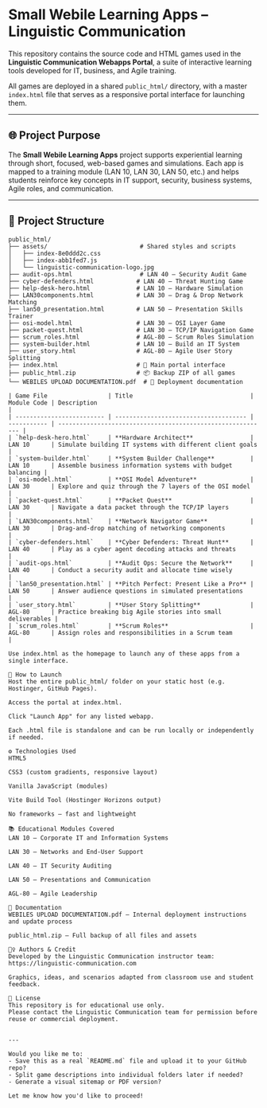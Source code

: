 # Small Webile Learning Apps – Linguistic Communication

This repository contains the source code and HTML games used in the **Linguistic Communication Webapps Portal**, a suite of interactive learning tools developed for IT, business, and Agile training.

All games are deployed in a shared `public_html/` directory, with a master `index.html` file that serves as a responsive portal interface for launching them.

---

## 🌐 Project Purpose

The **Small Webile Learning Apps** project supports experiential learning through short, focused, web-based games and simulations. Each app is mapped to a training module (LAN 10, LAN 30, LAN 50, etc.) and helps students reinforce key concepts in IT support, security, business systems, Agile roles, and communication.

---

## 🧱 Project Structure

```plaintext
public_html/
├── assets/                          # Shared styles and scripts
│   ├── index-8e0ddd2c.css
│   ├── index-abb1fed7.js
│   └── linguistic-communication-logo.jpg
├── audit-ops.html                   # LAN 40 – Security Audit Game
├── cyber-defenders.html            # LAN 40 – Threat Hunting Game
├── help-desk-hero.html             # LAN 10 – Hardware Simulation
├── LAN30components.html            # LAN 30 – Drag & Drop Network Matching
├── lan50_presentation.html         # LAN 50 – Presentation Skills Trainer
├── osi-model.html                  # LAN 30 – OSI Layer Game
├── packet-quest.html               # LAN 30 – TCP/IP Navigation Game
├── scrum_roles.html                # AGL-80 – Scrum Roles Simulation
├── system-builder.html             # LAN 10 – Build an IT System
├── user_story.html                 # AGL-80 – Agile User Story Splitting
├── index.html                      # 🚀 Main portal interface
├── public_html.zip                 # 📦 Backup ZIP of all games
└── WEBILES UPLOAD DOCUMENTATION.pdf  # 📝 Deployment documentation

| Game File                 | Title                                 | Module Code | Description                                                 |
| ------------------------- | ------------------------------------- | ----------- | ----------------------------------------------------------- |
| `help-desk-hero.html`     | **Hardware Architect**                | LAN 10      | Simulate building IT systems with different client goals    |
| `system-builder.html`     | **System Builder Challenge**          | LAN 10      | Assemble business information systems with budget balancing |
| `osi-model.html`          | **OSI Model Adventure**               | LAN 30      | Explore and quiz through the 7 layers of the OSI model      |
| `packet-quest.html`       | **Packet Quest**                      | LAN 30      | Navigate a data packet through the TCP/IP layers            |
| `LAN30components.html`    | **Network Navigator Game**            | LAN 30      | Drag-and-drop matching of networking components             |
| `cyber-defenders.html`    | **Cyber Defenders: Threat Hunt**      | LAN 40      | Play as a cyber agent decoding attacks and threats          |
| `audit-ops.html`          | **Audit Ops: Secure the Network**     | LAN 40      | Conduct a security audit and allocate time wisely           |
| `lan50_presentation.html` | **Pitch Perfect: Present Like a Pro** | LAN 50      | Answer audience questions in simulated presentations        |
| `user_story.html`         | **User Story Splitting**              | AGL-80      | Practice breaking big Agile stories into small deliverables |
| `scrum_roles.html`        | **Scrum Roles**                       | AGL-80      | Assign roles and responsibilities in a Scrum team           |

Use index.html as the homepage to launch any of these apps from a single interface.

🚀 How to Launch
Host the entire public_html/ folder on your static host (e.g. Hostinger, GitHub Pages).

Access the portal at index.html.

Click "Launch App" for any listed webapp.

Each .html file is standalone and can be run locally or independently if needed.

⚙️ Technologies Used
HTML5

CSS3 (custom gradients, responsive layout)

Vanilla JavaScript (modules)

Vite Build Tool (Hostinger Horizons output)

No frameworks – fast and lightweight

📚 Educational Modules Covered
LAN 10 – Corporate IT and Information Systems

LAN 30 – Networks and End-User Support

LAN 40 – IT Security Auditing

LAN 50 – Presentations and Communication

AGL-80 – Agile Leadership

📄 Documentation
WEBILES UPLOAD DOCUMENTATION.pdf – Internal deployment instructions and update process

public_html.zip – Full backup of all files and assets

🙋‍♀️ Authors & Credit
Developed by the Linguistic Communication instructor team:
https://linguistic-communication.com

Graphics, ideas, and scenarios adapted from classroom use and student feedback.

📜 License
This repository is for educational use only.
Please contact the Linguistic Communication team for permission before reuse or commercial deployment.


---

Would you like me to:
- Save this as a real `README.md` file and upload it to your GitHub repo?
- Split game descriptions into individual folders later if needed?
- Generate a visual sitemap or PDF version?

Let me know how you'd like to proceed!

